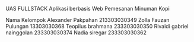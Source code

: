UAS FULLSTACK
Aplikasi berbasis Web Pemesanan Minuman Kopi

Nama Kelompok
Alexander Pakpahan 213303030349
Zolla Fauzan Pulungan 13303030368
Teopilus brahmana 233303030350
Rivaldi gabriel nainggolan 233303030374
Nadia siregar 233303030362